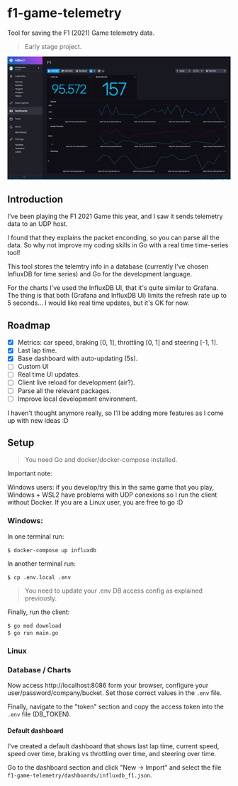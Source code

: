 # f1-game-telemetry

Tool for saving the F1 (2021) Game telemetry data. 

> Early stage project.

![Telemetry dashboard](https://raw.githubusercontent.com/pirobtumen/f1-telemetry/main/dashboards/dashboard_example.PNG)

## Introduction

I've been playing the F1 2021 Game this year, and I saw it sends telemetry data to an UDP host.

I found that they explains the packet enconding, so you can parse all the data. So why not improve my coding skills in Go with a real time time-series tool!

This tool stores the telemtry info in a database (currently I've chosen InfluxDB for time series) and Go for the development language.

For the charts I've used the InfluxDB UI, that it's quite similar to Grafana. The thing is that both (Grafana and InfluxDB UI) limits the refresh rate up to 5 seconds... I would like real time updates, but it's OK for now. 

## Roadmap

- [x] Metrics: car speed, braking [0, 1], throttling [0, 1] and steering [-1, 1].
- [x] Last lap time.
- [x] Base dashboard with auto-updating (5s).
- [ ] Custom UI
- [ ] Real time UI updates.
- [ ] Client live reload for development (air?).
- [ ] Parse all the relevant packages.
- [ ] Improve local development environment.

I haven't thought anymore really, so I'll be adding more features as I come up with new ideas :D

## Setup

> You need Go and docker/docker-compose installed.

Important note:

Windows users: if you develop/try this in the same game that you play, Windows + WSL2 have problems with UDP conexions so I run the client without Docker. If you are a Linux user, you are free to go :D

### Windows:

In one terminal run:

```
$ docker-compose up influxdb
```

In another terminal run:

```
$ cp .env.local .env
```

> You need to update your .env DB access config as explained previously.

Finally, run the client:

```
$ go mod download
$ go run main.go
```

### Linux

### Database / Charts

Now access http://localhost:8086 form your browser, configure your user/password/company/bucket. Set those correct values in the `.env` file. 

Finally, navigate to the "token" section and copy the access token into  the `.env` file (DB_TOKEN).

#### Default dashboard

I've created a default dashboard that shows last lap time, current speed, speed over time, braking vs throttling over time, and steering over time.

Go to the dashboard section and click "New -> Import" and select the file `f1-game-telemetry/dashboards/influxdb_f1.json`.
